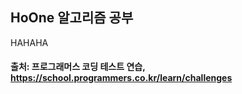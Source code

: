 ## HoOne 알고리즘 공부
HAHAHA

#### 출처: 프로그래머스 코딩 테스트 연습, https://school.programmers.co.kr/learn/challenges